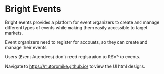 # Bright Events

Bright events provides a platform for event organizers to create and manage different types of events while making them easily accessible to target markets.

Event organizers need to register for accounts, so they can create and manage their events.

Users (Event Attendees) don't need registration to RSVP to events.

Navigate to https://mutoromike.github.io/ to view the UI html designs.